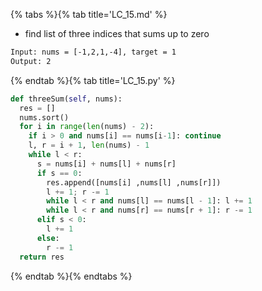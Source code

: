 {% tabs %}{% tab title='LC_15.md' %}

* find list of three indices that sums up to zero

```txt
Input: nums = [-1,2,1,-4], target = 1
Output: 2
```

{% endtab %}{% tab title='LC_15.py' %}

```py
def threeSum(self, nums):
  res = []
  nums.sort()
  for i in range(len(nums) - 2):
    if i > 0 and nums[i] == nums[i-1]: continue
    l, r = i + 1, len(nums) - 1
    while l < r:
      s = nums[i] + nums[l] + nums[r]
      if s == 0:
        res.append([nums[i] ,nums[l] ,nums[r]])
        l += 1; r -= 1
        while l < r and nums[l] == nums[l - 1]: l += 1
        while l < r and nums[r] == nums[r + 1]: r -= 1
      elif s < 0:
        l += 1
      else:
        r -= 1
  return res
```

{% endtab %}{% endtabs %}
